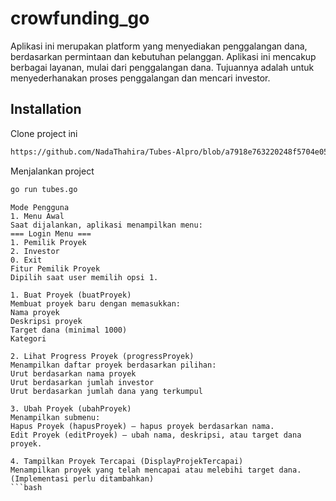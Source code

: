 # crowfunding_go
Aplikasi ini merupakan platform yang menyediakan penggalangan dana, berdasarkan permintaan dan kebutuhan pelanggan. Aplikasi ini mencakup berbagai layanan, mulai dari penggalangan dana. Tujuannya adalah untuk menyederhanakan proses penggalangan dan mencari investor.
## Installation

Clone project ini

```bash
https://github.com/NadaThahira/Tubes-Alpro/blob/a7918e763220248f5704e0542f9a2aed987cf362/tubes.go
```

Menjalankan project

```bash
go run tubes.go
```
```
Mode Pengguna
1. Menu Awal
Saat dijalankan, aplikasi menampilkan menu:
=== Login Menu ===
1. Pemilik Proyek
2. Investor
0. Exit
Fitur Pemilik Proyek
Dipilih saat user memilih opsi 1.

1. Buat Proyek (buatProyek)
Membuat proyek baru dengan memasukkan:
Nama proyek
Deskripsi proyek
Target dana (minimal 1000)
Kategori

2. Lihat Progress Proyek (progressProyek)
Menampilkan daftar proyek berdasarkan pilihan:
Urut berdasarkan nama proyek
Urut berdasarkan jumlah investor
Urut berdasarkan jumlah dana yang terkumpul

3. Ubah Proyek (ubahProyek)
Menampilkan submenu:
Hapus Proyek (hapusProyek) – hapus proyek berdasarkan nama.
Edit Proyek (editProyek) – ubah nama, deskripsi, atau target dana proyek.

4. Tampilkan Proyek Tercapai (DisplayProjekTercapai)
Menampilkan proyek yang telah mencapai atau melebihi target dana. (Implementasi perlu ditambahkan)
```bash
